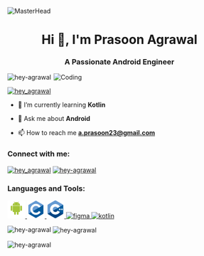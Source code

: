 ![MasterHead](https://1.bp.blogspot.com/-7A4WynwLsMw/XbBpCXG8fHI/AAAAAAAAMt4/uOa1bpLskYgrwGbllhSu2SDj_Mig8SXJQCLcBGAsYHQ/s1600/2000_600px.gif)
<h1 align="center">Hi 👋, I'm Prasoon Agrawal</h1>
<h3 align="center">A Passionate Android Engineer</h3>
<img align="right" alt="Coding" width="400" src="https://cdn.dribbble.com/users/1162077/screenshots/3848914/programmer.gif">


<p align="left"> <img src="https://komarev.com/ghpvc/?username=hey-agrawal&label=Profile%20views&color=0e75b6&style=flat" alt="hey-agrawal" /> </p>

<p align="left"> <a href="https://twitter.com/hey_agrawal" target="blank"><img src="https://img.shields.io/twitter/follow/hey_agrawal?logo=twitter&style=for-the-badge" alt="hey_agrawal" /></a> </p>

- 🌱 I’m currently learning **Kotlin**

- 💬 Ask me about **Android**

- 📫 How to reach me **a.prasoon23@gmail.com**

<h3 align="left">Connect with me:</h3>
<p align="left">
<a href="https://twitter.com/hey_agrawal" target="blank"><img align="center" src="https://raw.githubusercontent.com/rahuldkjain/github-profile-readme-generator/master/src/images/icons/Social/twitter.svg" alt="hey_agrawal" height="30" width="40" /></a>
<a href="https://linkedin.com/in/hey-agrawal" target="blank"><img align="center" src="https://raw.githubusercontent.com/rahuldkjain/github-profile-readme-generator/master/src/images/icons/Social/linked-in-alt.svg" alt="hey-agrawal" height="30" width="40" /></a>
</p>

<h3 align="left">Languages and Tools:</h3>
<p align="left"> <a href="https://developer.android.com" target="_blank" rel="noreferrer"> <img src="https://raw.githubusercontent.com/devicons/devicon/master/icons/android/android-original-wordmark.svg" alt="android" width="40" height="40"/> </a> <a href="https://www.cprogramming.com/" target="_blank" rel="noreferrer"> <img src="https://raw.githubusercontent.com/devicons/devicon/master/icons/c/c-original.svg" alt="c" width="40" height="40"/> </a> <a href="https://www.w3schools.com/cpp/" target="_blank" rel="noreferrer"> <img src="https://raw.githubusercontent.com/devicons/devicon/master/icons/cplusplus/cplusplus-original.svg" alt="cplusplus" width="40" height="40"/> </a> <a href="https://www.figma.com/" target="_blank" rel="noreferrer"> <img src="https://www.vectorlogo.zone/logos/figma/figma-icon.svg" alt="figma" width="40" height="40"/> </a> <a href="https://kotlinlang.org" target="_blank" rel="noreferrer"> <img src="https://www.vectorlogo.zone/logos/kotlinlang/kotlinlang-icon.svg" alt="kotlin" width="40" height="40"/> </a> </p>

<p><img align="left" src="https://github-readme-stats.vercel.app/api/top-langs?username=hey-agrawal&show_icons=true&locale=en&layout=compact" alt="hey-agrawal" /></p>

<p>&nbsp;<img align="center" src="https://github-readme-stats.vercel.app/api?username=hey-agrawal&show_icons=true&locale=en" alt="hey-agrawal" /></p>

<p><img align="center" src="https://github-readme-streak-stats.herokuapp.com/?user=hey-agrawal&" alt="hey-agrawal" /></p>
